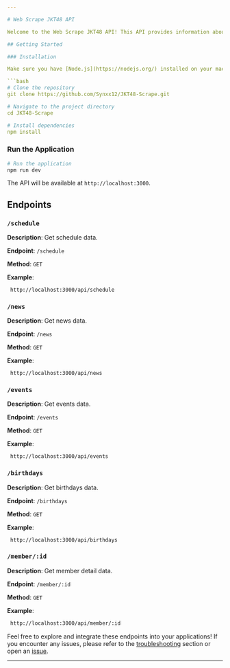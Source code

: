 ```yaml
---

# Web Scrape JKT48 API

Welcome to the Web Scrape JKT48 API! This API provides information about schedules, news, and events related to theaters.

## Getting Started

### Installation

Make sure you have [Node.js](https://nodejs.org/) installed on your machine.

```bash
# Clone the repository
git clone https://github.com/Synxx12/JKT48-Scrape.git

# Navigate to the project directory
cd JKT48-Scrape

# Install dependencies
npm install
```

### Run the Application

```bash
# Run the application
npm run dev
```

The API will be available at `http://localhost:3000`.

## Endpoints

### `/schedule`

**Description**: Get schedule data.

**Endpoint**: `/schedule`

**Method**: `GET`

**Example**:

```bash
 http://localhost:3000/api/schedule
```


### `/news`

**Description**: Get news data.

**Endpoint**: `/news`

**Method**: `GET`

**Example**:

```bash
 http://localhost:3000/api/news
```


### `/events`

**Description**: Get events data.

**Endpoint**: `/events`

**Method**: `GET`

**Example**:

```bash
 http://localhost:3000/api/events
```


### `/birthdays`

**Description**: Get birthdays data.

**Endpoint**: `/birthdays`

**Method**: `GET`

**Example**:

```bash
 http://localhost:3000/api/birthdays
```
### `/member/:id`

**Description**: Get member detail data.

**Endpoint**: `/member/:id`

**Method**: `GET`

**Example**:

```bash
 http://localhost:3000/api/member/:id
```


Feel free to explore and integrate these endpoints into your applications! If you encounter any issues, please refer to the [troubleshooting](#troubleshooting) section or open an [issue](https://github.com/Synxx12/JKT48-Scrape/issues).

---
```

